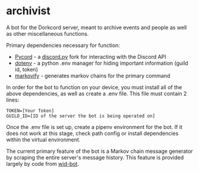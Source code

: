 # archivist
A bot for the Dorkcord server, meant to archive events and people as well as other miscellaneous functions.

Primary dependencies necessary for function:
- [Pycord](https://github.com/Pycord-Development/pycord) - a [discord.py](https://github.com/Rapptz/discord.py) fork for interacting with the Discord API
- [dotenv](https://pypi.org/project/python-dotenv/) - a python .env manager for hiding important information (guild id, token)
- [markovify](https://github.com/jsvine/markovify) - generates markov chains for the primary command

In order for the bot to function on your device, you must install all of the above dependencies, as well as create a .env file. This file must contain 2 lines:
```
TOKEN=[Your Token]
GUILD_ID=[ID of the server the bot is being operated on]
```

Once the .env file is set up, create a pipenv environment for the bot. If it does not work at this stage, check path config or install dependencies within the virtual environment.

The current primary feature of the bot is a Markov chain message generator by  scraping the entire server's message history. This feature is provided largely by code from [wid-bot](https://github.com/ericpretzel/wid-bot). 
